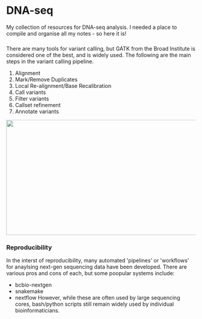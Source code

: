 # DNA-seq

My collection of resources for DNA-seq analysis. I needed a place to compile and organise all my notes - so here it is!

### 

There are many tools for variant calling, but GATK from the Broad Institute is considered one of the best, and is widely used.
The following are the main steps in the variant calling pipeline.

1) Alignment
2) Mark/Remove Duplicates
3) Local Re-alignment/Base Recalibration
4) Call variants
5) Filter variants
6) Callset refinement 
6) Annotate variants


<img src="https://software.broadinstitute.org/gatk/img/BP_workflow_3.6.png" width="564" height="306"/>



### Reproducibility

In the interst of reproducibility, many automated 'pipelines' or 'workflows' for anaylsing next-gen sequencing data have been developed. There are various pros and cons of each, but some poopular systems include:

* bcbio-nextgen
* snakemake
* nextflow
However, while these are often used by large sequencing cores, bash/python scripts still remain widely used by individual bioinformaticians.
